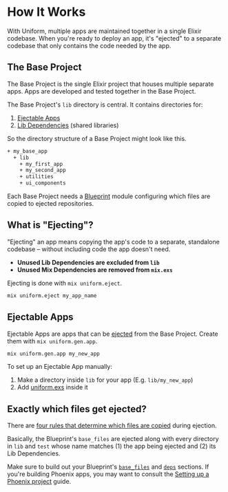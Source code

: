 # How It Works

With Uniform, multiple apps are maintained together in a single Elixir
codebase. When you're ready to deploy an app, it's "ejected" to a separate
codebase that only contains the code needed by the app.

## The Base Project

The Base Project is the single Elixir project that houses multiple separate
apps. Apps are developed and tested together in the Base Project.

The Base Project's `lib` directory is central. It contains directories for:

1. [Ejectable Apps](how-it-works.html#ejectable-apps)
2. [Lib Dependencies](dependencies.html#lib-dependencies) (shared libraries)

So the directory structure of a Base Project might look like this.

```bash
+ my_base_app
  + lib
    + my_first_app
    + my_second_app
    + utilities
    + ui_components
```

Each Base Project needs a [Blueprint](Uniform.Blueprint.html) module
configuring which files are copied to ejected repositories.

## What is "Ejecting"?

"Ejecting" an app means copying the app's code to a separate, standalone
codebase – without including code the app doesn't need.

- **Unused Lib Dependencies are excluded from `lib`**
- **Unused Mix Dependencies are removed from `mix.exs`**

Ejecting is done with `mix uniform.eject`.

```bash
mix uniform.eject my_app_name
```

## Ejectable Apps

Ejectable Apps are apps that can be [ejected](#what-is-ejecting) from the Base
Project. Create them with `mix uniform.gen.app`.

```bash
mix uniform.gen.app my_new_app
```

To set up an Ejectable App manually:

1. Make a directory inside `lib` for your app (E.g. `lib/my_new_app`)
2. Add [uniform.exs](uniform-manifests-uniform-exs.html) inside it

## Exactly which files get ejected?

There are [four rules that determine which files are
copied](Mix.Tasks.Uniform.Eject.html#module-which-files-get-ejected) during
ejection.

Basically, the Blueprint's `base_files` are ejected along with every directory
in `lib` and `test` whose name matches (1) the app being ejected and (2) its
Lib Dependencies.

Make sure to build out your Blueprint's
[`base_files`](Uniform.Blueprint.html#base_files/1) and
[`deps`](Uniform.Blueprint.html#deps/1) sections. If you're building Phoenix
apps, you may want to consult the [Setting up a Phoenix
project](./setting-up-a-phoenix-project.html) guide.

